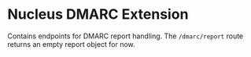 # Nucleus DMARC Extension

Contains endpoints for DMARC report handling. The `/dmarc/report` route returns an empty report object for now.
